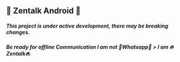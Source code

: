 ## :satellite: Zentalk Android :satellite:


##### This project is under active development, there may be breaking changes.

##### Be ready for offline Communication I am not 💩Whatsapp💩 > I am 🔥Zentalk🔥.
